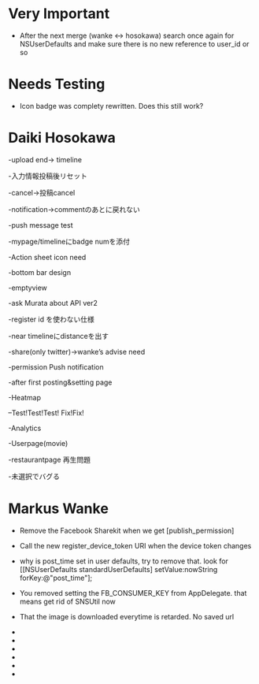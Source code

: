 



Very Important
==============

- After the next merge (wanke <-> hosokawa) search once again for NSUserDefaults and make sure there is no new reference to user_id or so

Needs Testing
=============

- Icon badge was complety rewritten. Does this still work?


Daiki Hosokawa
==============

<Recorder>

-upload end-> timeline

-入力情報投稿後リセット

-cancel->投稿cancel

<Notification>

-notification->commentのあとに戻れない

-push message test

-mypage/timelineにbadge numを添付

<Action sheet>

-Action sheet icon need

<bottom bar>

-bottom bar design

<Other>

-emptyview

-ask Murata about API ver2

-register id を使わない仕様

-near timelineにdistanceを出す

<Collaboration with wanke>

-share(only twitter)->wanke’s advise need

-permission Push notification

-after first posting&setting page

-Heatmap

–Test!Test!Test! Fix!Fix!

-Analytics

-Userpage(movie)

-restaurantpage 再生問題

-未選択でバグる



Markus Wanke
============


 -  Remove the Facebook Sharekit when we get [publish_permission]

 -  Call the new register_device_token URI when the device token changes

 -  why is post_time set in user defaults, try to remove that. look for
    [[NSUserDefaults standardUserDefaults] setValue:nowString forKey:@"post_time"];

 -  You removed setting the FB_CONSUMER_KEY from AppDelegate. that means get rid of SNSUtil now

 -  That the image is downloaded everytime is retarded. No saved url

 -  

 -  

 -  

 -  

 -  

 -  